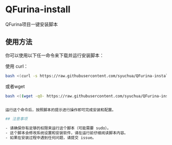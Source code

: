 # QFurina-install
QFurina项目一键安装脚本

## 使用方法

你可以使用以下任一命令来下载并运行安装脚本：

使用 curl：

```bash
bash <(curl -s https://raw.githubusercontent.com/syuchua/QFurina-install/main/install.sh)
```

或者wget

```bash
bash <((wget -qO- https://raw.githubusercontent.com/syuchua/QFurina-install/main/install.sh)


运行这个命令后，按照脚本的提示进行操作即可完成安装和配置。

## 注意事项

- 请确保你有足够的权限来运行这个脚本（可能需要 sudo）。
- 这个脚本会修改系统设置和安装软件，请在运行前仔细阅读脚本内容。
- 如果在安装过程中遇到任何问题，请提交 issue。

